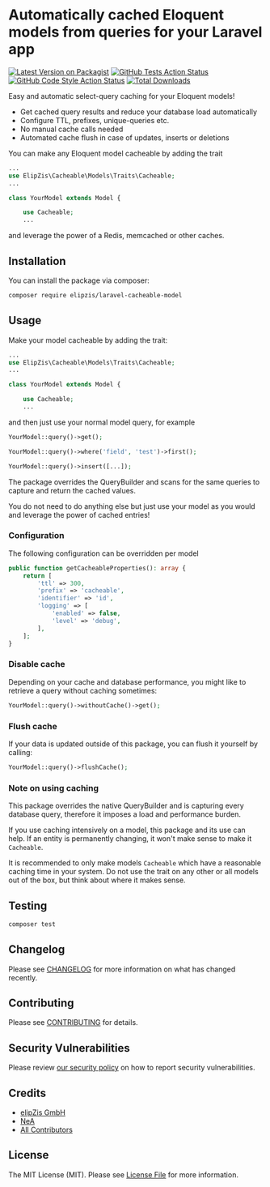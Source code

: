 # Automatically cached Eloquent models from queries for your Laravel app

[![Latest Version on Packagist](https://img.shields.io/packagist/v/elipzis/laravel-cacheable-model.svg?style=flat-square)](https://packagist.org/packages/elipzis/laravel-cacheable-model)
[![GitHub Tests Action Status](https://img.shields.io/github/workflow/status/elipzis/laravel-cacheable-model/run-tests?label=tests)](https://github.com/elipzis/laravel-cacheable-model/actions?query=workflow%3Arun-tests+branch%3Amain)
[![GitHub Code Style Action Status](https://img.shields.io/github/workflow/status/elipzis/laravel-cacheable-model/Check%20&%20fix%20styling?label=code%20style)](https://github.com/elipzis/laravel-cacheable-model/actions?query=workflow%3A"Check+%26+fix+styling"+branch%3Amain)
[![Total Downloads](https://img.shields.io/packagist/dt/elipzis/laravel-cacheable-model.svg?style=flat-square)](https://packagist.org/packages/elipzis/laravel-cacheable-model)

Easy and automatic select-query caching for your Eloquent models!

* Get cached query results and reduce your database load automatically
* Configure TTL, prefixes, unique-queries etc.
* No manual cache calls needed
* Automated cache flush in case of updates, inserts or deletions

You can make any Eloquent model cacheable by adding the trait

```php
...
use ElipZis\Cacheable\Models\Traits\Cacheable;
...

class YourModel extends Model {

    use Cacheable;
    ... 
```

and leverage the power of a Redis, memcached or other caches.

## Installation

You can install the package via composer:

```bash
composer require elipzis/laravel-cacheable-model
```

## Usage

Make your model cacheable by adding the trait:

```php
...
use ElipZis\Cacheable\Models\Traits\Cacheable;
...

class YourModel extends Model {

    use Cacheable;
    ... 
```

and then just use your normal model query, for example

```php
YourModel::query()->get();
```

```php
YourModel::query()->where('field', 'test')->first();
```

```php
YourModel::query()->insert([...]);
```

The package overrides the QueryBuilder and scans for the same queries to capture and return the cached values.

You do not need to do anything else but just use your model as you would and leverage the power of cached entries! 

### Configuration

The following configuration can be overridden per model

```php
public function getCacheableProperties(): array {
    return [
        'ttl' => 300,
        'prefix' => 'cacheable',
        'identifier' => 'id',
        'logging' => [
            'enabled' => false,
            'level' => 'debug',
        ],
    ];
}
```

### Disable cache

Depending on your cache and database performance, you might like to retrieve a query without caching sometimes:

```php
YourModel::query()->withoutCache()->get();
```

### Flush cache

If your data is updated outside of this package, you can flush it yourself by calling:

```php
YourModel::query()->flushCache();
```

### Note on using caching

This package overrides the native QueryBuilder and is capturing every database query, therefore it imposes a load and
performance burden.

If you use caching intensively on a model, this package and its use can help. If an entity is permanently changing, it
won't make sense to make it `Cacheable`.

It is recommended to only make models `Cacheable` which have a reasonable caching time in your system. Do not use the
trait on any other or all models out of the box, but think about where it makes sense.

## Testing

```bash
composer test
```

## Changelog

Please see [CHANGELOG](CHANGELOG.md) for more information on what has changed recently.

## Contributing

Please see [CONTRIBUTING](.github/CONTRIBUTING.md) for details.

## Security Vulnerabilities

Please review [our security policy](.github/SECURITY.md) on how to report security vulnerabilities.

## Credits

- [elipZis GmbH](https://elipZis.com)
- [NeA](https://github.com/nea)
- [All Contributors](https://github.com/elipZis/laravel-cacheable-model/contributors)

## License

The MIT License (MIT). Please see [License File](LICENSE.md) for more information.
